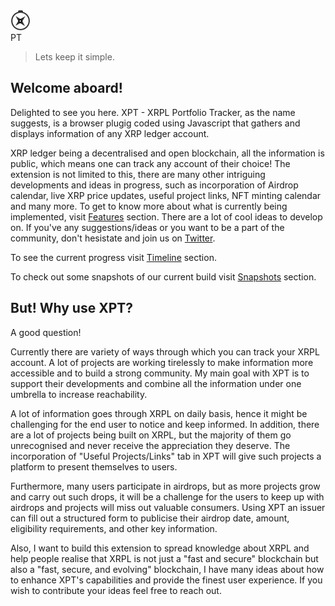 <div class="main_header">
    <img src='https://raw.githubusercontent.com/TusharPardhe/xpt-website/master/docs/assets/images/xpt.svg' alt="x"/>
    <div class="txt">PT</div>
</div>

>Lets keep it simple.

## Welcome aboard!

Delighted to see you here. XPT - XRPL Portfolio Tracker, as the name suggests, is a browser plugig coded using Javascript that gathers and displays information of any XRP ledger account. 

XRP ledger being a decentralised and open blockchain, all the information is public, which means one can track any account of their choice!
The extension is not limited to this, there are many other intriguing developments and ideas in progress, such as incorporation of Airdrop calendar, live XRP price updates, useful project links, NFT minting calendar and many more.
To get to know more about what is currently being implemented, visit [Features](/sections/features.md) section. 
There are a lot of cool ideas to develop on. If you've any suggestions/ideas or you want to be a part of the community, don't hesistate and join us on [Twitter](https://twitter.com/xptxrpl). 

To see the current progress visit [Timeline](/sections/timeline.md) section.

To check out some snapshots of our current build visit [Snapshots](/sections/snapshots.md) section.

## But! Why use XPT?

A good question!

Currently there are variety of ways through which you can track your XRPL account. A lot of projects are working tirelessly to make information more accessible and to build a strong community. My main goal with XPT is to support their developments and combine all the information under one umbrella to increase reachability.

A lot of information goes through XRPL on daily basis, hence it might be challenging for the end user to notice and keep informed. In addition, there are a lot of projects being built on XRPL, but the majority of them go unrecognised and never receive the appreciation they deserve. The incorporation of "Useful Projects/Links" tab in XPT will give such projects a platform to present themselves to users.

Furthermore, many users participate in airdrops, but as more projects grow and carry out such drops, it will be a challenge for the users to keep up with airdrops and projects will miss out valuable consumers. Using XPT an issuer can fill out a structured form to publicise their airdrop date, amount, eligibility requirements, and other key information. 

Also, I want to build this extension to spread knowledge about XRPL and help people realise that XRPL is not just a "fast and secure" blockchain but also a "fast, secure, and evolving" blockchain, I have many ideas about how to enhance XPT's capabilities and provide the finest user experience. If you wish to contribute your ideas feel free to reach out.
